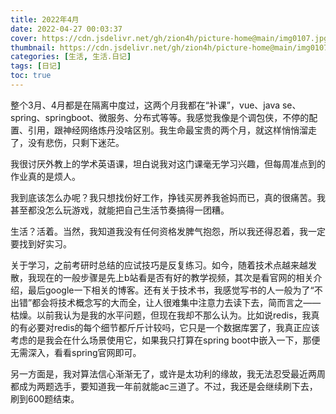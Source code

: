 ```yaml
---
title: 2022年4月
date: 2022-04-27 00:03:37 
cover: https://cdn.jsdelivr.net/gh/zion4h/picture-home@main/img0107.jpg
thumbnail: https://cdn.jsdelivr.net/gh/zion4h/picture-home@main/img0107.jpg
categories: [生活, 生活.日记]
tags: [日记]
toc: true
---
```

整个3月、4月都是在隔离中度过，这两个月我都在“补课”，vue、java se、spring、springboot、微服务、分布式等等。我感觉我像是个调包侠，不停的配置、引用，跟神经网络炼丹没啥区别。我生命最宝贵的两个月，就这样悄悄溜走了，没有悲伤，只剩下迷茫。
<!--more-->

我很讨厌外教上的学术英语课，坦白说我对这门课毫无学习兴趣，但每周准点到的作业真的是烦人。

我到底该怎么办呢？我只想找份好工作，挣钱买房养我爸妈而已，真的很痛苦。我甚至都没怎么玩游戏，就能把自己生活节奏搞得一团糟。

生活？活着。当然，我知道我没有任何资格发脾气抱怨，所以我还得忍着，我一定要找到好实习。

关于学习，之前考研时总结的应试技巧是反复练习。如今，随着技术点越来越发散，我现在的一般步骤是先上b站看是否有好的教学视频，其次是看官网的相关介绍，最后google一下相关的博客。还有关于技术书，我感觉写书的人一般为了“不出错”都会将技术概念写的大而全，让人很难集中注意力去读下去，简而言之——枯燥。以前我认为是我的水平问题，但现在我却不那么认为。比如说redis，我真的有必要对redis的每个细节都斤斤计较吗，它只是一个数据库罢了，我真正应该考虑的是我会在什么场景使用它，如果我只打算在spring boot中嵌入一下，那便无需深入，看看spring官网即可。

另一方面是，我对算法信心渐渐无了，或许是太功利的缘故，我无法忍受最近两周都成为两题选手，要知道我一年前就能ac三道了。不过，我还是会继续刷下去，刷到600题结束。